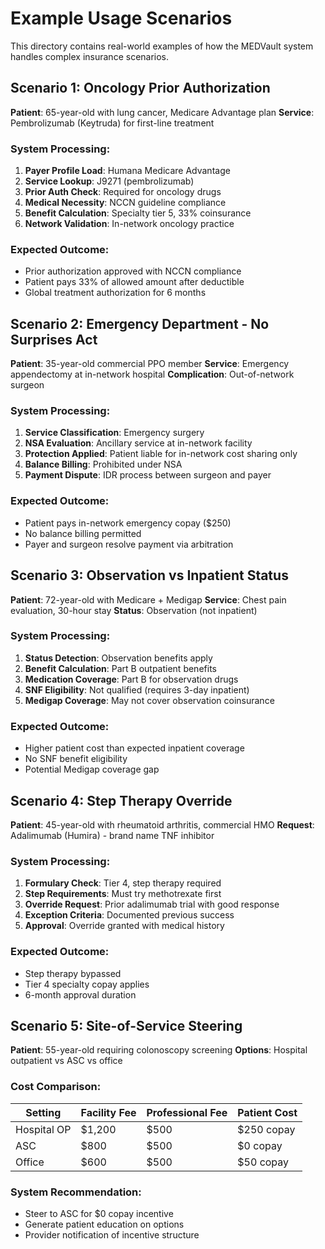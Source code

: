# Example Usage Scenarios

This directory contains real-world examples of how the MEDVault system handles complex insurance scenarios.

## Scenario 1: Oncology Prior Authorization

**Patient**: 65-year-old with lung cancer, Medicare Advantage plan
**Service**: Pembrolizumab (Keytruda) for first-line treatment

### System Processing:

1. **Payer Profile Load**: Humana Medicare Advantage
2. **Service Lookup**: J9271 (pembrolizumab)
3. **Prior Auth Check**: Required for oncology drugs
4. **Medical Necessity**: NCCN guideline compliance
5. **Benefit Calculation**: Specialty tier 5, 33% coinsurance
6. **Network Validation**: In-network oncology practice

### Expected Outcome:
- Prior authorization approved with NCCN compliance
- Patient pays 33% of allowed amount after deductible
- Global treatment authorization for 6 months

## Scenario 2: Emergency Department - No Surprises Act

**Patient**: 35-year-old commercial PPO member
**Service**: Emergency appendectomy at in-network hospital
**Complication**: Out-of-network surgeon

### System Processing:

1. **Service Classification**: Emergency surgery
2. **NSA Evaluation**: Ancillary service at in-network facility
3. **Protection Applied**: Patient liable for in-network cost sharing only
4. **Balance Billing**: Prohibited under NSA
5. **Payment Dispute**: IDR process between surgeon and payer

### Expected Outcome:
- Patient pays in-network emergency copay ($250)
- No balance billing permitted
- Payer and surgeon resolve payment via arbitration

## Scenario 3: Observation vs Inpatient Status

**Patient**: 72-year-old with Medicare + Medigap
**Service**: Chest pain evaluation, 30-hour stay
**Status**: Observation (not inpatient)

### System Processing:

1. **Status Detection**: Observation benefits apply
2. **Benefit Calculation**: Part B outpatient benefits
3. **Medication Coverage**: Part B for observation drugs
4. **SNF Eligibility**: Not qualified (requires 3-day inpatient)
5. **Medigap Coverage**: May not cover observation coinsurance

### Expected Outcome:
- Higher patient cost than expected inpatient coverage
- No SNF benefit eligibility
- Potential Medigap coverage gap

## Scenario 4: Step Therapy Override

**Patient**: 45-year-old with rheumatoid arthritis, commercial HMO
**Request**: Adalimumab (Humira) - brand name TNF inhibitor

### System Processing:

1. **Formulary Check**: Tier 4, step therapy required
2. **Step Requirements**: Must try methotrexate first
3. **Override Request**: Prior adalimumab trial with good response
4. **Exception Criteria**: Documented previous success
5. **Approval**: Override granted with medical history

### Expected Outcome:
- Step therapy bypassed
- Tier 4 specialty copay applies
- 6-month approval duration

## Scenario 5: Site-of-Service Steering

**Patient**: 55-year-old requiring colonoscopy screening
**Options**: Hospital outpatient vs ASC vs office

### Cost Comparison:

| Setting | Facility Fee | Professional Fee | Patient Cost |
|---------|-------------|------------------|--------------|
| Hospital OP | $1,200 | $500 | $250 copay |
| ASC | $800 | $500 | $0 copay |
| Office | $600 | $500 | $50 copay |

### System Recommendation:
- Steer to ASC for $0 copay incentive
- Generate patient education on options
- Provider notification of incentive structure